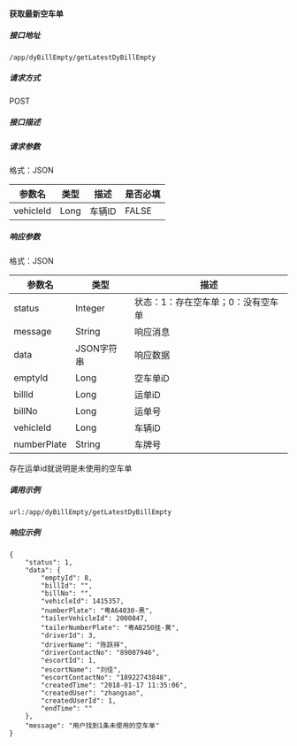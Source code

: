 #### 获取最新空车单

##### 接口地址

```
/app/dyBillEmpty/getLatestDyBillEmpty
```

##### 请求方式

POST

##### 接口描述

##### 请求参数

 格式：JSON

| 参数名 | 类型 | 描述 | 是否必填 |
| --- | --- | --- | --- |
|vehicleId| Long| 车辆ID | FALSE|



##### 响应参数

格式：JSON

| 参数名 | 类型 | 描述 |
| --- | --- | --- |
| status| Integer | 状态：1：存在空车单；0：没有空车单 |
| message| String | 响应消息 |
| data| JSON字符串| 响应数据 |
| emptyId| Long| 空车单iD |
| billId| Long| 运单iD |
| billNo| Long| 运单号 |
| vehicleId| Long| 车辆iD |
| numberPlate| String | 车牌号 | 

存在运单id就说明是未使用的空车单

##### 调用示例

```
url:/app/dyBillEmpty/getLatestDyBillEmpty
```

##### 响应示例
```
{
    "status": 1,
    "data": {
        "emptyId": 8,
        "billId": "",
        "billNo": "",
        "vehicleId": 1415357,
        "numberPlate": "粤A64030-黑",
        "tailerVehicleId": 2000847,
        "tailerNumberPlate": "粤AB250挂-黄",
        "driverId": 3,
        "driverName": "陈跃祥",
        "driverContactNo": "89007946",
        "escortId": 1,
        "escortName": "刘佳",
        "escortContactNo": "18922743848",
        "createdTime": "2018-01-17 11:35:06",
        "createdUser": "zhangsan",
        "createdUserId": 1,
        "endTime": ""
    },
    "message": "用户找到1条未使用的空车单"
}
```